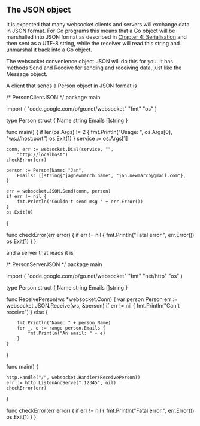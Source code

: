 ## The JSON object

It is expected that many websocket clients and servers will exchange data in JSON format. For Go programs this means that a Go object will be marshalled into JSON format as described in [Chapter 4: Serialisation](../dataserialisation/README.md) and then sent as a UTF-8 string, while the receiver will read this string and unmarshal it back into a Go object.

The websocket convenience object JSON will do this for you. It has methods Send and Receive for sending and receiving data, just like the Message object.

A client that sends a Person object in JSON format is


/* PersonClientJSON
 */
package main

import (
	"code.google.com/p/go.net/websocket"
	"fmt"
	"os"
)

type Person struct {
	Name   string
	Emails []string
}

func main() {
	if len(os.Args) != 2 {
		fmt.Println("Usage: ", os.Args[0], "ws://host:port")
		os.Exit(1)
	}
	service := os.Args[1]

	conn, err := websocket.Dial(service, "",
		"http://localhost")
	checkError(err)

	person := Person{Name: "Jan",
		Emails: []string{"ja@newmarch.name", "jan.newmarch@gmail.com"},
	}

	err = websocket.JSON.Send(conn, person)
	if err != nil {
		fmt.Println("Couldn't send msg " + err.Error())
	}
	os.Exit(0)
}

func checkError(err error) {
	if err != nil {
		fmt.Println("Fatal error ", err.Error())
		os.Exit(1)
	}
}

and a server that reads it is


/* PersonServerJSON
 */
package main

import (
	"code.google.com/p/go.net/websocket"
	"fmt"
	"net/http"
	"os"
)

type Person struct {
	Name   string
	Emails []string
}

func ReceivePerson(ws *websocket.Conn) {
	var person Person
	err := websocket.JSON.Receive(ws, &person)
	if err != nil {
		fmt.Println("Can't receive")
	} else {

		fmt.Println("Name: " + person.Name)
		for _, e := range person.Emails {
			fmt.Println("An email: " + e)
		}
	}
}

func main() {

	http.Handle("/", websocket.Handler(ReceivePerson))
	err := http.ListenAndServe(":12345", nil)
	checkError(err)
}

func checkError(err error) {
	if err != nil {
		fmt.Println("Fatal error ", err.Error())
		os.Exit(1)
	}
}


